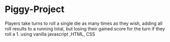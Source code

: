 # Piggy-Project
Players take turns to roll a single die as many times as they wish, adding all roll results to a running total, but losing their gained score for the turn if they roll a 1.
using vanilla javascript ,HTML, CSS
